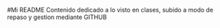 #Mi README
Contenido dedicado a lo visto en clases, subido a modo de repaso y gestion mediante GITHUB
